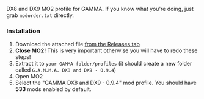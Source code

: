 DX8 and DX9 MO2 profile for GAMMA. If you know what you're doing, just grab `modorder.txt` directly.

### Installation
1. Download the attached file [from the Releases tab](https://github.com/veerserif/gamma-dx8-and-dx9/releases)
2. **Close MO2!** This is very important otherwise you will have to redo these steps!
3. Extract it to `your GAMMA folder/profiles` (it should create a new folder called `G.A.M.M.A. DX8 and DX9 - 0.9.4`)
4. Open MO2
5.  Select the "GAMMA DX8 and DX9 - 0.9.4" mod profile. You should have **533** mods enabled by default.
